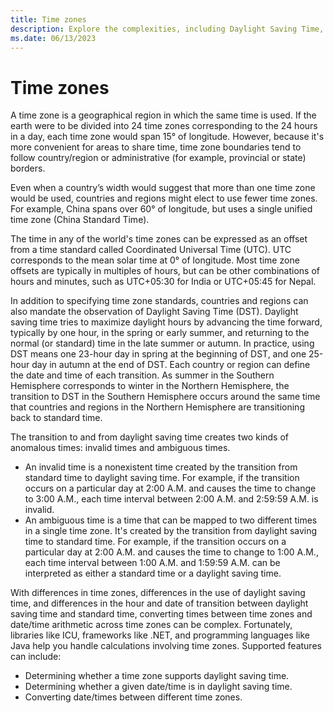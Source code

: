 ```yaml
---
title: Time zones
description: Explore the complexities, including Daylight Saving Time, of time zones across the world.
ms.date: 06/13/2023
---
```


# Time zones

A time zone is a geographical region in which the same time is used. If the earth were to be divided into 24 time zones corresponding to the 24 hours in a day, each time zone would span 15° of longitude. However, because it's more convenient for areas to share time, time zone boundaries tend to follow country/region or administrative (for example, provincial or state) borders.

Even when a country’s width would suggest that more than one time zone would be used, countries and regions might elect to use fewer time zones. For example, China spans over 60° of longitude, but uses a single unified time zone (China Standard Time).

The time in any of the world's time zones can be expressed as an offset from a time standard called Coordinated Universal Time (UTC). UTC corresponds to the mean solar time at 0° of longitude. Most time zone offsets are typically in multiples of hours, but can be other combinations of hours and minutes, such as UTC+05:30 for India or UTC+05:45 for Nepal.

In addition to specifying time zone standards, countries and regions can also mandate the observation of Daylight Saving Time (DST). Daylight saving time tries to maximize daylight hours by advancing the time forward, typically by one hour, in the spring or early summer, and returning to the normal (or standard) time in the late summer or autumn. In practice, using DST means one 23-hour day in spring at the beginning of DST, and one 25-hour day in autumn at the end of DST. Each country or region can define the date and time of each transition. As summer in the Southern Hemisphere corresponds to winter in the Northern Hemisphere, the transition to DST in the Southern Hemisphere occurs around the same time that countries and regions in the Northern Hemisphere are transitioning back to standard time.

The transition to and from daylight saving time creates two kinds of anomalous times: invalid times and ambiguous times.

- An invalid time is a nonexistent time created by the transition from standard time to daylight saving time. For example, if the transition occurs on a particular day at 2:00 A.M. and causes the time to change to 3:00 A.M., each time interval between 2:00 A.M. and 2:59:59 A.M. is invalid.
- An ambiguous time is a time that can be mapped to two different times in a single time zone. It's created by the transition from daylight saving time to standard time. For example, if the transition occurs on a particular day at 2:00 A.M. and causes the time to change to 1:00 A.M., each time interval between 1:00 A.M. and 1:59:59 A.M. can be interpreted as either a standard time or a daylight saving time.

With differences in time zones, differences in the use of daylight saving time, and differences in the hour and date of transition between daylight saving time and standard time, converting times between time zones and date/time arithmetic across time zones can be complex. Fortunately, libraries like ICU, frameworks like .NET, and programming languages like Java help you handle calculations involving time zones. Supported features can include:

- Determining whether a time zone supports daylight saving time.
- Determining whether a given date/time is in daylight saving time.
- Converting date/times between different time zones.
